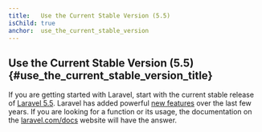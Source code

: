 ```yaml
---
title:   Use the Current Stable Version (5.5)
isChild: true
anchor:  use_the_current_stable_version
---
```


## Use the Current Stable Version (5.5) {#use_the_current_stable_version_title}

If you are getting started with Laravel, start with the current stable release of [Laravel 5.5][laravel-release]. Laravel has added 
powerful [new features](#framework_highlights) over the last few years. If you are looking for a function or its usage, the 
documentation on the [laravel.com/docs][laravel-docs] website will have the answer.

[laravel-release]: https://packagist.org/packages/laravel/laravel
[laravel-docs]: http://laravel.com/docs
